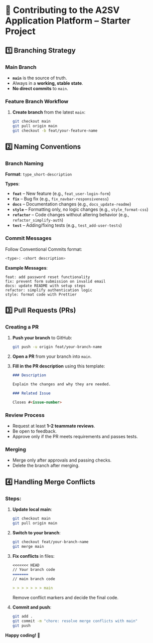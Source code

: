 # 🌟 Contributing to the A2SV Application Platform – Starter Project


## 1️⃣ Branching Strategy

### Main Branch

-   **`main`** is the source of truth.
-   Always in a **working, stable state**.
-   **No direct commits** to `main`.

### Feature Branch Workflow

1. **Create branch** from the latest `main`:
    ```bash
    git checkout main
    git pull origin main
    git checkout -b feat/your-feature-name
    ```

## 2️⃣ Naming Conventions

### Branch Naming

**Format**: `type_short-description`

**Types**:

-   **`feat`** – New feature (e.g., `feat_user-login-form`)
-   **`fix`** – Bug fix (e.g., `fix_navbar-responsiveness`)
-   **`docs`** – Documentation changes (e.g., `docs_update-readme`)
-   **`style`** – Formatting only, no logic changes (e.g., `style_format-css`)
-   **`refactor`** – Code changes without altering behavior (e.g., `refactor_simplify-auth`)
-   **`test`** – Adding/fixing tests (e.g., `test_add-user-tests`)

### Commit Messages

Follow Conventional Commits format:

```bash
<type>: <short description>
```

**Example Messages**:

```
feat: add password reset functionality
fix: prevent form submission on invalid email
docs: update README with setup steps
refactor: simplify authentication logic
style: format code with Prettier
```

## 3️⃣ Pull Requests (PRs)

### Creating a PR

1. **Push your branch** to GitHub:

    ```bash
    git push -u origin feat/your-branch-name
    ```

2. **Open a PR** from your branch into `main`.

3. **Fill in the PR description** using this template:

    ```markdown
    ### Description

    Explain the changes and why they are needed.

    ### Related Issue

    Closes #<issue-number>

### Review Process

-   Request at least **1–2 teammate reviews**.
-   Be open to feedback.
-   Approve only if the PR meets requirements and passes tests.

### Merging

-   Merge only after approvals and passing checks.
-   Delete the branch after merging.

## 4️⃣ Handling Merge Conflicts

### Steps:

1. **Update local main**:

    ```bash
    git checkout main
    git pull origin main
    ```

2. **Switch to your branch**:

    ```bash
    git checkout feat/your-branch-name
    git merge main
    ```

3. **Fix conflicts** in files:

    ```markdown
    <<<<<<< HEAD
    // Your branch code
    =======
    // main branch code

    > > > > > > > main
    ```

    Remove conflict markers and decide the final code.

4. **Commit and push**:
    ```bash
    git add .
    git commit -m "chore: resolve merge conflicts with main"
    git push
    ```


**Happy coding! 🚀**